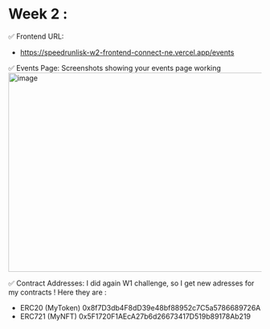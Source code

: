 # Week 2 : 
✅ Frontend URL: 
- https://speedrunlisk-w2-frontend-connect-ne.vercel.app/events

✅ Events Page: Screenshots showing your events page working
<img width="917" height="396" alt="image" src="https://github.com/user-attachments/assets/5fb84358-61ae-414c-a59f-8ae98e2f1acd" />


✅ Contract Addresses: I did again W1 challenge, so I get new adresses for my contracts ! Here they are :  
- ERC20 (MyToken) 0x8f7D3db4F8dD39e48bf88952c7C5a5786689726A
- ERC721 (MyNFT) 0x5F1720F1AEcA27b6d26673417D519b89178Ab219
